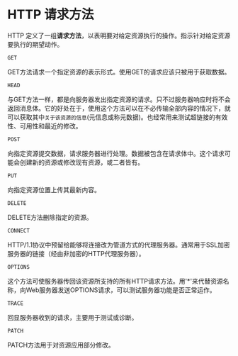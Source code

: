 # HTTP 请求方法

HTTP 定义了一组**请求方法**，以表明要对给定资源执行的操作。指示针对给定资源要执行的期望动作。

`GET`

GET方法请求一个指定资源的表示形式。使用GET的请求应该只被用于获取数据。

`HEAD`

与GET方法一样，都是向服务器发出指定资源的请求。只不过服务器响应时将不会返回消息体。它的好处在于，使用这个方法可以在不必传输全部内容的情况下，就可以获取其中`关于该资源的信息`(元信息或称元数据)。也经常用来测试超链接的有效性、可用性和最近的修改。

`POST`

向指定资源提交数据，请求服务器进行处理。数据被包含在请求体中。这个请求可能会创建新的资源或修改现有资源，或二者皆有。

`PUT`

向指定资源位置上传其最新内容。

`DELETE`

DELETE方法删除指定的资源。

`CONNECT`

HTTP/1.1协议中预留给能够将连接改为管道方式的代理服务器。通常用于SSL加密服务器的链接（经由非加密的HTTP代理服务器）。

`OPTIONS`

这个方法可使服务器传回该资源所支持的所有HTTP请求方法。用'*'来代替资源名称，向Web服务器发送OPTIONS请求，可以测试服务器功能是否正常运作。

`TRACE`

回显服务器收到的请求，主要用于测试或诊断。

`PATCH`

PATCH方法用于对资源应用部分修改。